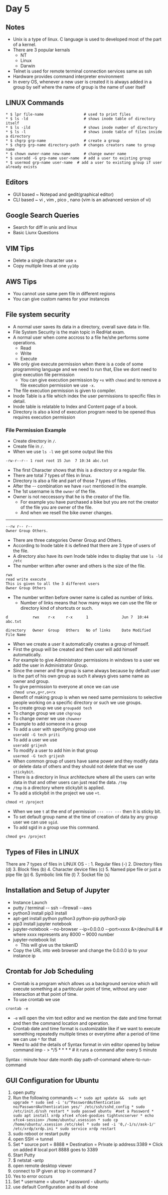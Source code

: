 # Day 5

## Notes
* Unix is a type of linux. C language is used to developed most of the part of a kernel.
* There are 3 popular kernals
  *   NT
  *   Linux
  *   Darwin
* Telnet is used for remote terminal connection services same as ssh
* Hardware provides command interpreter environment
* In every OS, whenever a new user is created it is always added in a group by self where the name of group is the name of user itself

## LINUX Commands
```
* $ lpr file-name                  # used to print files
* $ ls -ld                         # shows inode table of directory itself
* $ ls -ild                        # shows inode number of directory
* $ ls -l                          # shows inode table of files inside a directory
* $ chgrp grp-name                 # create a group
* $ chgrp grp-name directory-path  # changes creators name to group name
* $ chown owner-name new-name      # change owner name
* $ useradd -G grp-name user-name  # add a user to existing group
* $ usermod grp-name user-name  # add a user to existing group if user already exists
```
## Editors
* GUI based ~ Notepad and gedit(graphical editor)
* CLI based ~ vi , vim , pico , nano
  (vim is an advanced version of vi)

## Google Search Queries
*   Search for diff in unix and linux
*   Basic Liunx Questions   

## VIM Tips
*   Delete a single character use ```x```
*   Copy multiple lines at one ``yy10p``

## AWS Tips
*   You cannot use same pem file in different regions
*   You can give custom names for your instances

## File system security
*   A normal user saves its data in a directory, overall save data in file.
*   File System Security is the main topic in RedHat exam.
*   A normal user when come accross to a file he/she performs some operations.
    *   Read
    *   Write
    *   Execute
*   We only give execute permission when there is a code of some programming language and we need to run that, Else we dont need to give execution file permission
    * You can give execution permission by ```+x``` with ```chmod``` and to remove a file execution permission we use ```-x```.
*   The file execution permission is given to compiler.
*   Inode Table is a file which index the user permissions to specific files in detail.
*   Inode table is relatable to Index and Content page of a book.
*   Directory is also a kind of execution program need to be opened thus requires execution permission

### File Permission Example
*   Create directory in ```/```.
*   Create file in ```/```.
*   When we use ```ls -l``` we get some output like this
```
-rw-r--r-- 1 root root 15 Jun  7 10:34 abc.txt
```
*   The first Character shows that this is a directory or a regular file.
*   There are total 7 types of files in linux.
*   Directory is also a file and part of those 7 types of files.
*   After the -- combination we have ```root``` mentioned in the example.
*   The 1st username is the ```owner``` of the file.
*   Owner is not neccessory that he is the creator of the file.
    *   For example you have purchased a bike but you are not the creator of the file you are owner of the file.
    *   And when we resell the bike owner changes.

---- --- ---
```
--rw r-- r--
Owner Group Others.
```
*   There are three categories Owner Group and Others.
*   According to Inode table it is defined that there are 3 type of users of the file.
*   A directory also have its own Inode table index to display that use ```ls -ld /etc```
*   The number written after owner and others is the size of the file.
```
rwx
read write execute
This is given to all the 3 different users
Owner Group Others
```
*   The number written before owner name is called as number of links.
    *   Number of links means that how many ways we can use the file or directory kind of shortcuts or such.

```
d           rwx    r-x     r-x      1               Jun 7  10:44    abc.txt

directory   Owner  Group   Others   No of links     Date Modified   File Name
```
*   When we create a user it automatically creates a group of himself.
*   First the group will be created and then user will add himself automatically.
*   For example to give Administrator permissions in windows to a user we add the user in Administrator Group.
*   Since the owner and the group is same always because by default user is the part of his own group as such it always gives same name as owner and group.
*   To give permission to everyone at once we can use <br>```chmod urwx,g+r,o+rx```
*   Benefit of making group is when we need same permissions to selective people working on a specific directory or such we use groups.
*   To create group we use ```groupadd tech```
*   To change group we use ```chgroup```
*   To change owner we use ```chowner```
*   Example to add someone in a group
*   To add a user with specifying group use<br>
```useradd -G tech priti```
* To add a user we use<br>
```useradd grijesh```
* To modify a user to add him in that group<br>
```usermod -G tech grijesh```
*   When common group of users have same power and they modify data or delete data of others and they should not delete that we use ```stickybit```.
* There is a directory in linux architecture where all the users can write data in that and other users can just read the data. ```/tmp```
* ```/tmp``` is a directory where stickybit is applied.
*   To add a stickybit in the project we use ```+t```.
```
chmod +t /project
```
*   When we see ```t``` at the end of permission ```--- --- ---``` then it is sticky bit.
*   To set default group name at the time of creation of data by any group user we can use ```sgid```.
*   To add sgid in a group use this command.
```
chmod g+s /project
```
## Types of Files in LINUX
  There are 7 types of files in LINUX OS - :
    1. Regular files (-)
    2. Directory files (d)
    3. Block files (b)
    4. Character device files (c)
    5. Named pipe file or just a pipe file (p)
    6. Symbolic link file (l)
    7. Socket file (s)

## Installation and Setup of Jupyter
*   Instance Launch
*   putty / terminal -- ssh --firewall --aws
*   python3 install pip3 install
*   apt-get install python python3 python-pip python3-pip
*   pip3 install jupyter notebook
*   jupyter-notebook --no-browser --ip=0.0.0.0 --port=xxxx &>/dev/null &   # where xxxx represents any 8000 ~ 9000 number
*   jupyter-notebook list
    *   This will give us the tokenID
* Copy the URL into web browser and change the 0.0.0.0 ip to your instance ip

## Crontab for Job Scheduling
* Crontab is a program which allows us a background service which will execute something at a partitcular point of time, without any user interaction at that point of time.
*   To use crontab we use
```
crontab -e
```
* ```-e``` will open the vim text editor and we mention the date and time format and then the command location and operation.
* Crontab date and time format is customizable like if we want to execute something repeatedly multiple times or everytime after a period of time we can use ```*``` for that
* Need to add the details of Syntax format in vim editor opened by below command
imp - > */5 * * * *     # it runs a command after every 5 minute

Syntax :
  minute hour date month day path-of-command where-to-run-command

## GUI Configuration for Ubuntu
  1. open putty
  2. Run the following commands ~:
    ```
    * sudo apt update &&  sudo apt upgrade
    * sudo sed -i 's/^PasswordAuthentication no/PasswordAuthentication yes/' /etc/ssh/sshd_config
    * sudo /etc/init.d/ssh restart
    * sudo passwd ubuntu  #set a Password
    * sudo apt install xrdp xfce4 xfce4-goodies tightvncserver
    * echo xfce4-session> /home/ubuntu/.xsession
    * sudo cp /home/ubuntu/.xsession /etc/skel
    * sudo sed -i '0,/-1/s//ask-1/' /etc/xrdp/xrdp.ini
    * sudo service xrdp restart
    ```
  3. sudo reboot or restart putty
  4. open SSH -> tunnel
  5. Set
    * source port = 8888
    * Destination = Private ip address:3389
    * Click on added    # local port 8888 goes to 3389
  6. Start Putty
  7. $ netstat -antp
  8. open remote desktop viewer
  9. connect to IP given at top in command 7
  10. Yes to error occurs
  11. Set
    * username = ubuntu
    * password - ubuntu
  12. use default Configuration and its all done
